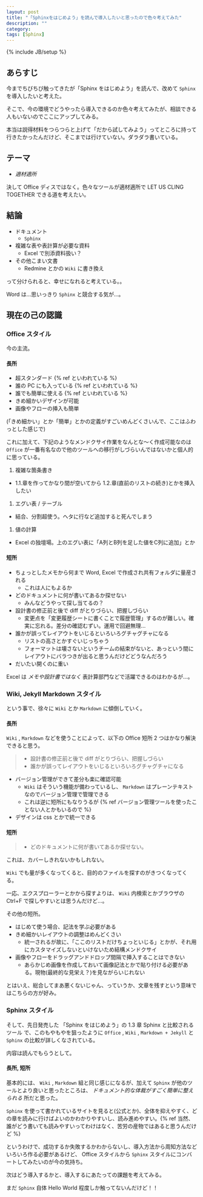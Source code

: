 ```yaml
---
layout: post
title: "「Sphinxをはじめよう」を読んで導入したいと思ったので色々考えてみた"
description: ""
category: 
tags: [Sphinx]
---
```

{% include JB/setup %}

## あらすじ

今までちびちび触ってきたが「Sphinx をはじめよう」を読んで、改めて `Sphinx` を導入したいと考えた。

そこで、今の環境でどうやったら導入できるのか色々考えてみたが、相談できる人もいないのでここにアップしてみる。

本当は説得材料をつらつらと上げて「だから試してみよう」ってところに持って行きたかったんだけど、そこまでは行けていない。ダラダラ書いている。

## テーマ

- *適材適所*

決して Office ディスではなく。色々なツールが適材適所で LET US CLING TOGETHER できる道を考えたい。

## 結論

- ドキュメント
  - `Sphinx`
- 複雑な表や表計算が必要な資料
  - Excel で別添資料扱い？
- その他こまい文書
  - Redmine とかの `Wiki` に書き換え

って分けられると、幸せになれると考えている。。

Word は…思いっきり `Sphinx` と競合する気が…。

## 現在の己の認識

### Office スタイル

今の主流。

#### 長所

- 超スタンダード {% ref といわれている %}
- 誰の PC にも入っている {% ref といわれている %}
- 誰でも簡単に使える {% ref といわれている %}
- きめ細かいデザインが可能
- 画像やフローの挿入も簡単

(「きめ細かい」とか「簡単」とかの定義がすごいめんどくさいんで、ここはふわっとした感じで)

これに加えて、下記のようなメンドクサイ作業をなんとな〜く作成可能なのは `Office` が一番有名なので他のツールへの移行がしづらいんではないかと個人的に思っている。

1. 複雑な箇条書き
  - 1.1.章を作ってかなり間が空いてから 1.2.章(直前のリストの続き)とかを挿入したい
1. エグい表 / テーブル
  - 結合、分割超使う。ヘタに行など追加すると死んでしまう
1. 値の計算
  - Excel の独壇場。上のエグい表に「A列とB列を足した値をC列に追加」とか

#### 短所

- ちょっとしたメモから何まで Word, Excel で作成され共有フォルダに量産される
  - これは人にもよるか
- どのドキュメントに何が書いてあるか探せない
  - みんなどうやって探し当てるの？
- 設計書の修正前と後で diff がとりづらい、把握しづらい
  - 変更点を「変更履歴シートに書くことで履歴管理」するのが難しい。確実に忘れる。差分の確認むずい。運用で回避無理…
- 誰かが誤ってレイアウトをいじるといろいろグチャグチャになる
  - リストの高さとかすぐいじっちゃう
  - フォーマットは壊さないというチームの結束がないと、あっという間にレイアウトにバラつきが出ると思うんだけどどうなんだろう
- だいたい開くのに重い

Excel は *メモや設計書ではなく* 表計算部門などで活躍できるのはわかるが…。

### Wiki, Jekyll Markdown スタイル

という事で、徐々に `Wiki` とか `Markdown` に傾倒していく。

#### 長所

`Wiki` , `Markdown` などを使うことによって、以下の Office 短所 2 つはかなり解決できると思う。

> - 設計書の修正前と後で diff がとりづらい、把握しづらい
> - 誰かが誤ってレイアウトをいじるといろいろグチャグチャになる

- バージョン管理ができて差分も楽に確認可能
  - `Wiki` はそういう機能が備わっているし、 `Markdown` はプレーンテキストなのでバージョン管理で管理できる
  - これは逆に短所にもなりうるが {% ref バージョン管理ツールを使ったことない人とかもいるので %}
- デザインは css とかで統一できる

#### 短所

> - どのドキュメントに何が書いてあるか探せない。

これは、カバーしきれないかもしれない。

`Wiki` でも量が多くなってくると、目的のファイルを探すのがきつくなってくる。

一応、エクスプローラーとかから探すよりは、 `Wiki` 内検索とかブラウザの Ctrl+F で探しやすいとは思うんだけど…。

その他の短所。

- はじめて使う場合、記法を学ぶ必要がある
- きめ細かいレイアウトの調整はめんどくさい
  - 統一されるが故に、「ここのリストだけちょっといじる」とかが、それ用にカスタマイズしないといけないため結構メンドクサイ
- 画像やフローをドラッグアンドドロップ間隔で挿入することはできない
  - あらかじめ画像を作成しておいて画像記法とかで貼り付ける必要がある。現物(最終的な見栄え？)を見ながらいじれない

とはいえ、総合してまあ悪くないじゃん、っていうか、文章を残すという意味ではこちらの方が好み。

### Sphinx スタイル

そして、先日発売した 「Sphinx をはじめよう」の 1.3 章 Sphinx と比較されるツール で、このもやもやを狙ったように `Office` , `Wiki` , `Markdown + Jekyll` と `Sphinx` の比較が詳しくなされている。

内容は読んでもらうとして。

#### 長所, 短所

基本的には、 `Wiki` , `Markdown` 組と同じ感じになるが、加えて `Sphinx` が他のツールとより良いと思ったところは、 *ドキュメント的な体裁がすごく簡単に整えられる* 所だと思った。

`Sphinx` を使って書かれているサイトを見ると(公式とか)、全体を抑えやすく、どの章を読みに行けばよいのかわかりやすいし、読み進めやすい。{% ref 当然、誰がどう書いても読みやすいってわけはなく、苦労の産物ではあると思うんだけど %}

というわけで、成功するか失敗するかわからないし、導入方法から周知方法などいろいろ作る必要があるけど、 Office スタイルから `Sphinx` スタイルにコンバートしてみたいのが今の気持ち。

次はどう導入するかと、導入するにあたっての課題を考えてみる。

まだ `Sphinx` 自体 Hello World 程度しか触ってないんだけど！！
